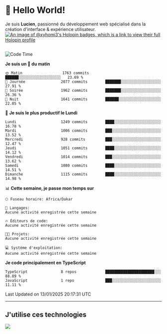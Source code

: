# 👋 Hello World!

Je suis **Lucien**, passionné du développement web spécialisé dans la création d'interface & expérience utilisateur.
[![An image of @xyhomi3's Holopin badges, which is a link to view their full Holopin profile](https://holopin.me/xyhomi3)](https://holopin.io/@xyhomi3)

##

<!--START_SECTION:waka-->
![Code Time](http://img.shields.io/badge/Code%20Time-2%2C834%20hrs%2050%20mins-blue)

**Je suis un 🐤 du matin** 

```text
🌞 Matin                  1763 commits        ██████░░░░░░░░░░░░░░░░░░░   23.69 % 
🌆 Journée                2077 commits        ███████░░░░░░░░░░░░░░░░░░   27.91 % 
🌃 Soirée                 1962 commits        ███████░░░░░░░░░░░░░░░░░░   26.36 % 
🌙 Nuit                   1641 commits        ██████░░░░░░░░░░░░░░░░░░░   22.05 % 
```
📅 **Je suis le plus productif le Lundi** 

```text
Lundi                    1249 commits        ████░░░░░░░░░░░░░░░░░░░░░   16.78 % 
Mardi                    1006 commits        ███░░░░░░░░░░░░░░░░░░░░░░   13.52 % 
Mercredi                 928 commits         ███░░░░░░░░░░░░░░░░░░░░░░   12.47 % 
Jeudi                    1051 commits        ████░░░░░░░░░░░░░░░░░░░░░   14.12 % 
Vendredi                 1014 commits        ███░░░░░░░░░░░░░░░░░░░░░░   13.62 % 
Samedi                   1080 commits        ████░░░░░░░░░░░░░░░░░░░░░   14.51 % 
Dimanche                 1115 commits        ████░░░░░░░░░░░░░░░░░░░░░   14.98 % 
```


📊 **Cette semaine, je passe mon temps sur** 

```text
🕑︎ Fuseau horaire: Africa/Dakar

💬 Langages: 
Aucune activité enregistrée cette semaine

🔥 Éditeurs de code: 
Aucune activité enregistrée cette semaine

🐱‍💻 Projets: 
Aucune activité enregistrée cette semaine

💻 Système d'exploitation: 
Aucune activité enregistrée cette semaine
```

**Je code principalement en TypeScript** 

```text
TypeScript               8 repos             ██████████████████████░░░   88.89 % 
JavaScript               1 repo              ███░░░░░░░░░░░░░░░░░░░░░░   11.11 % 
```




 Last Updated on 13/01/2025 20:17:31 UTC
<!--END_SECTION:waka-->
---

## J'utilise ces technologies

<p align="left">
  <a href="https://skillicons.dev">
    <img src="https://skillicons.dev/icons?i=ts,js,md,scss,tailwind,react,docker,express,astro,vite,nextjs,vercel,figma,ableton" />
  </a>
</p>

